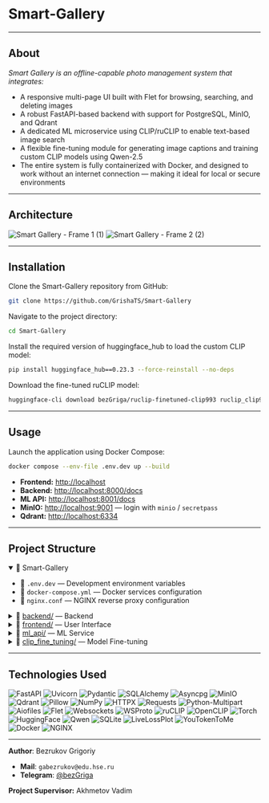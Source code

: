 # Smart-Gallery

___
## About
*Smart Gallery is an offline-capable photo management system that integrates:*
- A responsive multi-page UI built with Flet for browsing, searching, and deleting images
- A robust FastAPI-based backend with support for PostgreSQL, MinIO, and Qdrant
- A dedicated ML microservice using CLIP/ruCLIP to enable text-based image search
- A flexible fine-tuning module for generating image captions and training custom CLIP models using Qwen-2.5
- The entire system is fully containerized with Docker, and designed to work without an internet connection — making it ideal for local or secure environments

___
## Architecture
![Smart Gallery - Frame 1 (1)](https://github.com/user-attachments/assets/4e70a845-1029-46fb-8342-096d2249f331)
![Smart Gallery - Frame 2 (2)](https://github.com/user-attachments/assets/0602964c-3c33-4bbd-be99-9d1360518ddd)

___
## Installation
Clone the Smart-Gallery repository from GitHub:
```bash
git clone https://github.com/GrishaTS/Smart-Gallery
```
Navigate to the project directory:
```bash
cd Smart-Gallery
```
Install the required version of huggingface_hub to load the custom CLIP model:
```bash
pip install huggingface_hub==0.23.3 --force-reinstall --no-deps
```
Download the fine-tuned ruCLIP model:
```bash
huggingface-cli download bezGriga/ruclip-finetuned-clip993 ruclip_clip993.pt --cache-dir ml_api/app/sm_clip/hugface/ruclip_clip993
```

___
## Usage
Launch the application using Docker Compose:
```bash
docker compose --env-file .env.dev up --build
```
- **Frontend:** [http://localhost](http://localhost)  
- **Backend:** [http://localhost:8000/docs](http://localhost:8000/docs)
- **ML API:** [http://localhost:8001/docs](http://localhost:7189/docs)
- **MinIO:** [http://localhost:9001](http://localhost:9001) — login with `minio` / `secretpass`  
- **Qdrant:** [http://localhost:6334](http://localhost:6333/dashboard)  



___
## Project Structure

<details open>
  <summary>📂 Smart-Gallery</summary>

  <ul>
    <li>📄 <code>.env.dev</code> — Development environment variables</li>
    <li>📄 <code>docker-compose.yml</code> — Docker services configuration</li>
    <li>📄 <code>nginx.conf</code> — NGINX reverse proxy configuration</li>
  </ul>

  <details>
    <summary>📂 <a href="https://github.com/GrishaTS/Smart-Gallery/tree/main/backend" target="_blank">backend/</a> — Backend</summary>
    <ul>
      <li>📄 .dockerignore</li>
      <li>📄 Dockerfile</li>
      <li>📄 requirements.txt</li>
      <details>
        <summary>📂 app/</summary>
        <ul>
          <li>📄 main.py</li>
          <li>📄 config.py</li>
          <li>📄 models.py</li>
          <li>📄 router.py</li>
          <li>📄 schemas.py</li>
          <details>
            <summary>📂 api/</summary>
            <ul>
              <li>📄 __init__.py</li>
              <li>📄 ml_api.py</li>
            </ul>
          </details>
          <details>
            <summary>📂 database/</summary>
            <ul>
              <li>📄 __init__.py</li>
              <li>📄 minio_client.py</li>
              <li>📄 postgres_client.py</li>
              <li>📄 qdrant_client.py</li>
              <li>📄 test_data.py</li>
            </ul>
          </details>
          <details>
            <summary>📂 repository/</summary>
            <ul>
              <li>📄 __init__.py</li>
              <li>📄 base_repository.py</li>
              <li>📄 postgres_repository.py</li>
              <li>📄 minio_repository.py</li>
              <li>📄 qdrant_repository.py</li>
              <li>📄 repository.py</li>
            </ul>
          </details>
        </ul>
      </details>
    </ul>
  </details>

  <details>
    <summary>📂 <a href="https://github.com/GrishaTS/Smart-Gallery/tree/main/frontend" target="_blank">frontend/</a> — User Interface</summary>
    <ul>
      <li>📄 .dockerignore</li>
      <li>📄 Dockerfile</li>
      <li>📄 requirements.txt</li>
      <details>
        <summary>📂 app/</summary>
        <ul>
          <li>📄 main.py</li>
          <li>📄 config.py</li>
          <li>📄 routes.py</li>
          <details>
            <summary>📂 api/</summary>
            <ul>
              <li>📄 __init__.py</li>
              <li>📄 images_api.py</li>
              <li>📄 image_api.py</li>
            </ul>
          </details>
          <details>
            <summary>📂 data/</summary>
            <ul>
              <li>📄 __init__.py</li>
              <li>📄 image_data.py</li>
            </ul>
          </details>
          <details>
            <summary>📂 views/</summary>
            <ul>
              <li>📄 __init__.py</li>
              <li>📄 base_view.py</li>
              <li>📄 home_view.py</li>
              <li>📄 images_view.py</li>
              <li>📄 image_view.py</li>
              <li>📄 delete_images_view.py</li>
              <li>📄 search_images_view.py</li>
              <details>
                <summary>📂 mixins/</summary>
                <ul>
                  <li>📄 __init__.py</li>
                  <li>📄 app_bar_mixin.py</li>
                  <li>📄 grid_mixin.py</li>
                  <li>📄 nav_bar_mixin.py</li>
                </ul>
              </details>
            </ul>
          </details>
        </ul>
      </details>
    </ul>
  </details>

  <details>
    <summary>📂 <a href="https://github.com/GrishaTS/Smart-Gallery/tree/main/ml_api" target="_blank">ml_api/</a> — ML Service</summary>
    <ul>
      <li>📄 .dockerignore</li>
      <li>📄 Dockerfile</li>
      <li>📄 requirements.txt</li>
      <details>
        <summary>📂 app/</summary>
        <ul>
          <li>📄 main.py</li>
          <li>📄 config.py</li>
          <li>📄 router.py</li>
          <li>📄 schemas.py</li>
          <details>
            <summary>📂 sm_clip/</summary>
            <ul>
              <li>📄 __init__.py</li>
              <li>📄 base_clip.py</li>
              <li>📄 clip_vit_b_32.py</li>
            </ul>
          </details>
        </ul>
      </details>
    </ul>
  </details>

  <details>
    <summary>📂 <a href="https://github.com/GrishaTS/Smart-Gallery/tree/main/clip_fine_tuning" target="_blank">clip_fine_tuning/</a> — Model Fine-tuning</summary>
    <ul>
      <li>📄 pyproject.toml</li>
      <li>📄 requirements.txt</li>
      <details>
        <summary>📂 dataset/</summary>
        <ul>
          <details>
            <summary>📂 src/</summary>
            <ul>
              <li>📄 database.py</li>
              <li>📄 models.py</li>
              <li>📄 repository.py</li>
              <li>📄 ruclip_dataset.py</li>
            </ul>
          </details>
          <li>📄 1. qwen25_test.ipynb</li>
          <li>📄 2. clip993.ipynb</li>
          <li>📄 clip.db</li>
          <li>📄 qwen_api_keys.json</li>
        </ul>
      </details>
      <details>
        <summary>📂 models/</summary>
        <ul>
          <details>
            <summary>📂 fine-tuning/</summary>
            <ul>
              <li>📄 1. ruclip_clip993.ipynb</li>
            </ul>
          </details>
          <li>📄 1. open_clip.ipynb</li>
          <li>📄 2. ruclip.ipynb</li>
          <li>📄 3. ruclip_tiny.ipynb</li>
          <li>📄 base_clip.py</li>
        </ul>
      </details>
    </ul>
  </details>

</details>

___
## Technologies Used
![FastAPI](https://img.shields.io/badge/FastAPI-API-009688?logo=fastapi) ![Uvicorn](https://img.shields.io/badge/Uvicorn-ASGI-333333?logo=uvicorn) ![Pydantic](https://img.shields.io/badge/Pydantic-Validation-4B8BBE?logo=pydantic) ![SQLAlchemy](https://img.shields.io/badge/ORM-SQLAlchemy-000000?logo=sqlalchemy) ![Asyncpg](https://img.shields.io/badge/PostgreSQL-Asyncpg-00599C) ![MinIO](https://img.shields.io/badge/ObjectStorage-MinIO-F05032?logo=minio) ![Qdrant](https://img.shields.io/badge/VectorDB-Qdrant-FF6F00) ![Pillow](https://img.shields.io/badge/Images-Pillow-316192?logo=python) ![NumPy](https://img.shields.io/badge/Numerics-NumPy-013243?logo=numpy) ![HTTPX](https://img.shields.io/badge/HTTP-Client-0E8AC8) ![Requests](https://img.shields.io/badge/Requests-SyncClient-20232A?logo=python) ![Python-Multipart](https://img.shields.io/badge/Uploads-Multipart-FFD43B) ![Aiofiles](https://img.shields.io/badge/Async-FileIO-6A5ACD) ![Flet](https://img.shields.io/badge/Flet-UI_Framework-007ACC) ![Websockets](https://img.shields.io/badge/Realtime-Websockets-FFA500) ![WSProto](https://img.shields.io/badge/Protocol-WSProto-6A5ACD) ![ruCLIP](https://img.shields.io/badge/Model-ruCLIP-orange) ![OpenCLIP](https://img.shields.io/badge/Model-OpenCLIP-FF8C00) ![Torch](https://img.shields.io/badge/Fine--tuning-PyTorch-EE4C2C?logo=pytorch) ![HuggingFace](https://img.shields.io/badge/Hub-HuggingFace-FF4C7B?logo=huggingface) ![Qwen](https://img.shields.io/badge/Captioning-Qwen--2%2E5-0064FF) ![SQLite](https://img.shields.io/badge/Database-SQLite-003B57?logo=sqlite) ![LiveLossPlot](https://img.shields.io/badge/Monitoring-LiveLossPlot-44CC11) ![YouTokenToMe](https://img.shields.io/badge/Tokenizer-YouTokenToMe-blue) ![Docker](https://img.shields.io/badge/Container-Docker-2496ED?logo=docker) ![NGINX](https://img.shields.io/badge/Proxy-NGINX-009639?logo=nginx)

___
**Author**: Bezrukov Grigoriy
- **Mail**: `gabezrukov@edu.hse.ru`
- **Telegram**: [@bezGriga](https://t.me/bezGriga)  

**Project Supervisor:**  Akhmetov Vadim